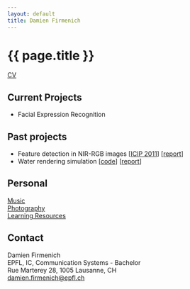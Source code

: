 ```yaml
---
layout: default
title: Damien Firmenich
---
```

	
# {{ page.title }}

[CV](/resume.html)

## Current Projects
- Facial Expression Recognition


## Past projects
- Feature detection in NIR-RGB images
[[ICIP 2011](https://github.com/downloads/damienfir/damienfir.github.com/icip2011.pdf)]
[[report](http://cloud.github.com/downloads/damienfir/damienfir.github.com/firmenich_feature_detection_nir2011.pdf "Feature detection PDF")]
- Water rendering simulation
[[code](https://github.com/damienfir/water_rendering)]
[[report](http://cloud.github.com/downloads/damienfir/damienfir.github.com/firmenich_water_rendering2010.pdf "Water rendering pdf")]

## Personal
[Music](http://www.digthis.ch)  
[Photography](http://www.flickr.com/photos/damienfir)  
[Learning Resources](resources.html)

## Contact
Damien Firmenich  
EPFL, IC, Communication Systems - Bachelor  
Rue Marterey 28, 1005 Lausanne, CH  
<damien.firmenich@epfl.ch>
